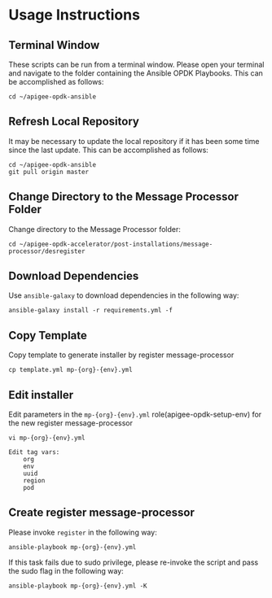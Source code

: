 # Usage Instructions

## Terminal Window
These scripts can be run from a terminal window. Please open your terminal and navigate to the folder
containing the Ansible OPDK Playbooks. This can be accomplished as follows: 

    cd ~/apigee-opdk-ansible

## Refresh Local Repository
It may be necessary to update the local repository if it has been some time since the last update.
This can be accomplished as follows: 

    cd ~/apigee-opdk-ansible
    git pull origin master

## Change Directory to the Message Processor Folder
Change directory to the Message Processor folder:

    cd ~/apigee-opdk-accelerator/post-installations/message-processor/desregister

## Download Dependencies
Use `ansible-galaxy` to download dependencies in the following way: 

    ansible-galaxy install -r requirements.yml -f

## Copy Template
Copy template to generate installer by register message-processor

    cp template.yml mp-{org}-{env}.yml
	
## Edit installer
Edit parameters in the `mp-{org}-{env}.yml` role(apigee-opdk-setup-env) for the new register message-processor

    vi mp-{org}-{env}.yml
	
	Edit tag vars:
		org
		env
		uuid
		region
		pod

## Create register message-processor 

Please invoke `register` in the following way:
    
    ansible-playbook mp-{org}-{env}.yml

If this task fails due to sudo privilege, please re-invoke the script and pass the sudo flag in the following way: 

    ansible-playbook mp-{org}-{env}.yml -K
